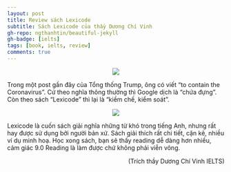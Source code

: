 ```yaml
---
layout: post
title: Review sách Lexicode
subtitle: Sách Lexicode của thầy Dương Chí Vinh
gh-repo: ngthanhtin/beautiful-jekyll
gh-badge: [ielts]
tags: [book, ielts, review]
comments: true
---
```


<p align="center">
  <img src="https://github.com/ngthanhtin/ngthanhtin.github.io/blob/master/_data/lexicode.jpg?raw=true">
</p>

Trong một post gần đây của Tổng thống Trump, ông có viết “to contain the Coronavirus”. Cứ theo nghĩa thông thường thì Google dịch là “chứa đựng”. Còn theo sách “Lexicode” thì lại là “kiềm chế, kiểm soát”.

<p align="center">
  <img src="https://github.com/ngthanhtin/ngthanhtin.github.io/blob/master/_data/trump_post.jpg?raw=true">
</p>

Lexicode là cuốn sách giải nghĩa những từ khó trong tiếng Anh, nhưng rất hay được sử dụng bởi người bản xứ. Sách giải thích rất chi tiết, cặn kẽ, nhiều ví dụ minh hoạ. Học xong sách, bạn sẽ thấy reading dễ dàng hơn nhiều, cảm giác 9.0 Reading là làm được chứ không phải viễn vông.

<div style="text-align: right"> (Trích thầy Dương Chí Vinh IELTS) </div>

